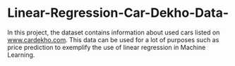 # Linear-Regression-Car-Dekho-Data-
In this project, the dataset contains information about used cars listed on www.cardekho.com. This data can be used for a lot of purposes such as price prediction to exemplify the use of linear regression in Machine Learning.
